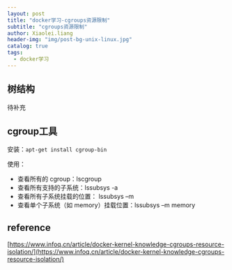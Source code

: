```yaml
---
layout: post
title: "docker学习-cgroups资源限制"
subtitle: "cgroups资源限制"
author: Xiaolei.liang
header-img: "img/post-bg-unix-linux.jpg"
catalog: true
tags:
  - docker学习
---
```

## 树结构
待补充

## cgroup工具
安装：``apt-get install cgroup-bin``

使用：

* 查看所有的 cgroup：lscgroup
* 查看所有支持的子系统：lssubsys -a
* 查看所有子系统挂载的位置： lssubsys –m
* 查看单个子系统（如 memory）挂载位置：lssubsys –m memory

## reference
[https://www.infoq.cn/article/docker-kernel-knowledge-cgroups-resource-isolation/](https://www.infoq.cn/article/docker-kernel-knowledge-cgroups-resource-isolation/)
